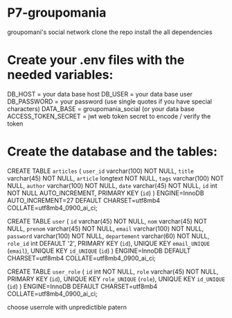 # P7-groupomania
groupomani's social network
clone the repo
install the all dependencies

# Create your .env files with the needed variables:

DB_HOST = your data base host
DB_USER = your data base user
DB_PASSWORD = your password (use single quotes if you have special characters)
DATA_BASE = groupomania_social (or your data base
ACCESS_TOKEN_SECRET = jwt web token secret to encode / verify the token

# Create the database and the tables:
CREATE TABLE `articles` (
  `user_id` varchar(100) NOT NULL,
  `title` varchar(45) NOT NULL,
  `article` longtext NOT NULL,
  `tags` varchar(100) NOT NULL,
  `author` varchar(100) NOT NULL,
  `date` varchar(45) NOT NULL,
  `id` int NOT NULL AUTO_INCREMENT,
  PRIMARY KEY (`id`)
) ENGINE=InnoDB AUTO_INCREMENT=27 DEFAULT CHARSET=utf8mb4 COLLATE=utf8mb4_0900_ai_ci;

CREATE TABLE `user` (
  `id` varchar(45) NOT NULL,
  `nom` varchar(45) NOT NULL,
  `prenom` varchar(45) NOT NULL,
  `email` varchar(100) NOT NULL,
  `password` varchar(100) NOT NULL,
  `departement` varchar(60) NOT NULL,
  `role_id` int DEFAULT '2',
  PRIMARY KEY (`id`),
  UNIQUE KEY `email_UNIQUE` (`email`),
  UNIQUE KEY `id_UNIQUE` (`id`)
) ENGINE=InnoDB DEFAULT CHARSET=utf8mb4 COLLATE=utf8mb4_0900_ai_ci;

CREATE TABLE `user_role` (
  `id` int NOT NULL,
  `role` varchar(45) NOT NULL,
  PRIMARY KEY (`id`),
  UNIQUE KEY `role_UNIQUE` (`role`),
  UNIQUE KEY `id_UNIQUE` (`id`)
) ENGINE=InnoDB DEFAULT CHARSET=utf8mb4 COLLATE=utf8mb4_0900_ai_ci;

choose userrole with unpredictible patern
